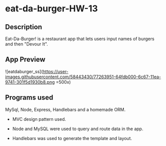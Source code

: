 # eat-da-burger-HW-13

## Description

Eat-Da-Burger! is a restaurant app that lets users input names of burgers and then "Devour It".

## App Preview

![eatdaburger_ss](https://user-images.githubusercontent.com/58443430/77263951-64fdb000-6c67-11ea-9741-301f5d1930b8.png =500x)

## Programs used

MySql, Node, Express, Handlebars and a homemade ORM.

* MVC design pattern used.

* Node and MySQL were used to query and route data in the app.

* Handlebars was used to generate the template and layout.
